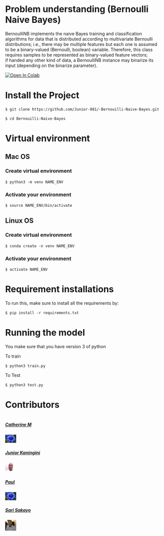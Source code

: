 # Problem understanding (Bernoulli Naive Bayes)

BernoulliNB implements the naive Bayes training and classification algorithms for data that is distributed according to multivariate Bernoulli distributions; i.e., there may be multiple features but each one is assumed to be a binary-valued (Bernoulli, boolean) variable. Therefore, this class requires samples to be represented as binary-valued feature vectors; <br>if handed any other kind of data, a BernoulliNB instance may binarize its input (depending on the binarize parameter).

[![Open In Colab](https://colab.research.google.com/assets/colab-badge.svg)](https://colab.research.google.com/drive/1rrDMZm90kBRAh1HnLpI_5XhnVaTaIDxX?usp=sharing)

# Install the Project

```
$ git clone https://github.com/Junior-081/-Bernouilli-Naive-Bayes.git
```

```
$ cd Bernouilli-Naive-Bayes
```
# Virtual environment

## Mac OS

### Create virtual environment 

```
$ python3 -m venv NAME_ENV
```
### Activate your environment 

```
$ source NAME_ENV/bin/activate
```

## Linux OS

### Create virtual environment

```
$ conda create -n venv NAME_ENV
```

### Activate your environment 

```
$ activate NAME_ENV
```

# Requirement installations
To run this, make sure to install all the requirements by:

```
$ pip install -r requirements.txt 
```
# Running the model
You make sure that you have version 3 of python

To train
```
$ python3 train.py

```


To Test
```
$ python3 test.py

```



# Contributors #
<div style="display:flex;align-items:center">

<div style="display:flex;align-items:center">
    <div>
        <h5> <a href='https://github.com/MONOUE'> Catherine M</a> </h5> <img src="images/f.jpeg" height= 7% width= 7%>
<div>
    <h5> <a href='https://github.com/Junior-081'> Junior Kaningini </a> </h5> <img src="images/junior.jpg" height= 7% width= 7%>
    
<div>
    <h5> <a href='https://github.com/sanyang12'>Paul  </a> </h5> <img src="images/f.jpeg" height= 7% width= 7%>
    
</div>

<div>
    <h5> <a href='https://github.com/Toadoum'> Sari Sakayo </a> </h5> <img src="images/sari.jpeg" height= 7% width= 7%>
    
</div>


</div>

